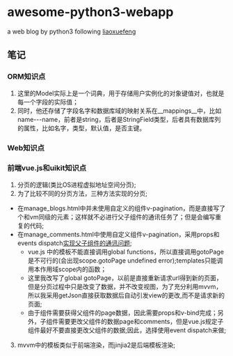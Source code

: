 # awesome-python3-webapp
a web blog by python3 following [liaoxuefeng](http://www.liaoxuefeng.com)

## 笔记

### ORM知识点
  1. 这里的Model实际上是一个词典，用于存储用户实例化的对象键值对，也就是每一个字段的实际值；
  2. 同时，他还存储了字段名字和数据库域的映射关系在\_\_mappings\_\_中，比如name---name，前者是string，后者是StringField类型，后者具有数据库列的属性，比如名字，类型，默认值，是否主键。

### Web知识点

### 前端vue.js和uikit知识点
  1. 分页的逻辑(类比OS进程虚拟地址空间分页);
  2. 为了比较不同的分页方法，三种方法实现的分页;
   - 在manage\_blogs.html中并未使用自定义的组件v-pagination，而是直接写了个和vm同级的元素；这样就不必进行父子组件的通讯任务了；但是会编写重复的代码;
   - 在manage\_comments.html中使用自定义组件v-pagination，采用props和events dispatch[实现父子组件的通讯问题](http://vuejs.org/guide/components.html#Custom_Events);
     - vue.js 中的模板不能直接调用global functions，所以直接调用gotoPage是不可行的(会出现scope.gotoPage undefined error);templates只能调用本作用域scope内的函数；
	 - 这里我改写了global gotoPage，以前是直接重新请求url得到新的页面，但是分页过程中只是改变了数据，并不改变视图，为了充分利用mvvm，所以我采用getJson直接获取数据后自动引发view的更改,而不是请求新的页面;
	 - 由于组件需要获得父组件的page数据，因此需要props和v-bind完成；另外，子组件需要更改父组件的数据page和comments，但是vue.js规定子组件最好不要直接更改父组件的数据;因此，选择使用event dispatch来做;
  
  3. mvvm中的模板类似于前端渲染，而jinjia2是后端模板渲染;

